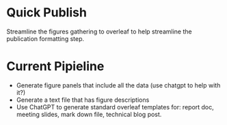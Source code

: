 # Quick Publish
Streamline the figures gathering to overleaf to help streamline the publication formatting step. 
# Current Pipieline
- Generate figure panels that include all the data (use chatgpt to help with it?)
- Generate a text file that has figure descriptions
- Use ChatGPT to generate standard overleaf templates for: report doc, meeting slides, mark down file, technical blog post. 

# 
